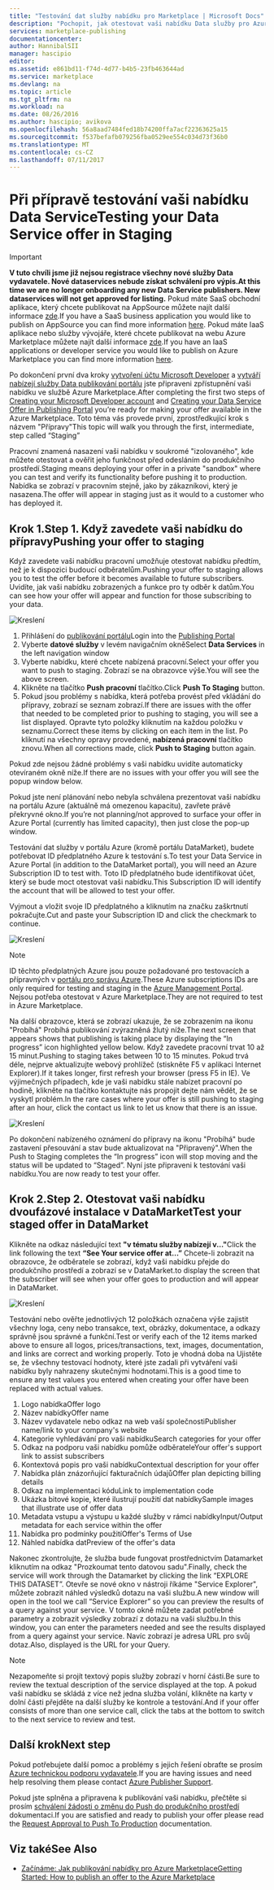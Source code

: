 ```yaml
---
title: "Testování dat služby nabídku pro Marketplace | Microsoft Docs"
description: "Pochopit, jak otestovat vaši nabídku Data služby pro Azure Marketplace."
services: marketplace-publishing
documentationcenter: 
author: HannibalSII
manager: hascipio
editor: 
ms.assetid: e861bd11-f74d-4d77-b4b5-23fb463644ad
ms.service: marketplace
ms.devlang: na
ms.topic: article
ms.tgt_pltfrm: na
ms.workload: na
ms.date: 08/26/2016
ms.author: hascipio; avikova
ms.openlocfilehash: 56a8aad7484fed18b74200ffa7acf22363625a15
ms.sourcegitcommit: f537befafb079256fba0529ee554c034d73f36b0
ms.translationtype: MT
ms.contentlocale: cs-CZ
ms.lasthandoff: 07/11/2017
---
```

# <a name="testing-your-data-service-offer-in-staging"></a><span data-ttu-id="1e74a-103">Při přípravě testování vaši nabídku Data Service</span><span class="sxs-lookup"><span data-stu-id="1e74a-103">Testing your Data Service offer in Staging</span></span>
> [!IMPORTANT]
> <span data-ttu-id="1e74a-104">**V tuto chvíli jsme již nejsou registrace všechny nové služby Data vydavatele. Nové dataservices nebude získat schválení pro výpis.**</span><span class="sxs-lookup"><span data-stu-id="1e74a-104">**At this time we are no longer onboarding any new Data Service publishers. New dataservices will not get approved for listing.**</span></span> <span data-ttu-id="1e74a-105">Pokud máte SaaS obchodní aplikace, který chcete publikovat na AppSource můžete najít další informace [zde](https://appsource.microsoft.com/partners).</span><span class="sxs-lookup"><span data-stu-id="1e74a-105">If you have a SaaS business application you would like to publish on AppSource you can find more information [here](https://appsource.microsoft.com/partners).</span></span> <span data-ttu-id="1e74a-106">Pokud máte IaaS aplikace nebo služby vývojáře, které chcete publikovat na webu Azure Marketplace můžete najít další informace [zde](https://azure.microsoft.com/marketplace/programs/certified/).</span><span class="sxs-lookup"><span data-stu-id="1e74a-106">If you have an IaaS applications or developer service you would like to publish on Azure Marketplace you can find more information [here](https://azure.microsoft.com/marketplace/programs/certified/).</span></span>
> 
> 

<span data-ttu-id="1e74a-107">Po dokončení první dva kroky [vytvoření účtu Microsoft Developer](marketplace-publishing-accounts-creation-registration.md) a [vytváří nabízejí služby Data publikování portálu](marketplace-publishing-data-service-creation.md) jste připraveni zpřístupnění vaši nabídku ve službě Azure Marketplace.</span><span class="sxs-lookup"><span data-stu-id="1e74a-107">After completing the first two steps of [Creating your Microsoft Developer account](marketplace-publishing-accounts-creation-registration.md) and [Creating your Data Service Offer in Publishing Portal](marketplace-publishing-data-service-creation.md) you’re ready for making your offer available in the Azure Marketplace.</span></span> <span data-ttu-id="1e74a-108">Toto téma vás provede první, zprostředkující krok s názvem "Přípravy"</span><span class="sxs-lookup"><span data-stu-id="1e74a-108">This topic will walk you through the first, intermediate, step called “Staging”</span></span>

<span data-ttu-id="1e74a-109">Pracovní znamená nasazení vaši nabídku v soukromé "izolovaného", kde můžete otestovat a ověřit jeho funkčnost před odesláním do produkčního prostředí.</span><span class="sxs-lookup"><span data-stu-id="1e74a-109">Staging means deploying your offer in a private "sandbox" where you can test and verify its functionality before pushing it to production.</span></span> <span data-ttu-id="1e74a-110">Nabídka se zobrazí v pracovním stejně, jako by zákazníkovi, který je nasazena.</span><span class="sxs-lookup"><span data-stu-id="1e74a-110">The offer will appear in staging just as it would to a customer who has deployed it.</span></span>

## <a name="step-1-pushing-your-offer-to-staging"></a><span data-ttu-id="1e74a-111">Krok 1.</span><span class="sxs-lookup"><span data-stu-id="1e74a-111">Step 1.</span></span> <span data-ttu-id="1e74a-112">Když zavedete vaši nabídku do přípravy</span><span class="sxs-lookup"><span data-stu-id="1e74a-112">Pushing your offer to staging</span></span>
<span data-ttu-id="1e74a-113">Když zavedete vaši nabídku pracovní umožňuje otestovat nabídku předtím, než je k dispozici budoucí odběratelům.</span><span class="sxs-lookup"><span data-stu-id="1e74a-113">Pushing your offer to staging allows you to test the offer before it becomes available to future subscribers.</span></span>  <span data-ttu-id="1e74a-114">Uvidíte, jak vaši nabídku zobrazených a funkce pro ty odběr k datům.</span><span class="sxs-lookup"><span data-stu-id="1e74a-114">You can see how your offer will appear and function for those subscribing to your data.</span></span>  

  ![Kreslení](media/marketplace-publishing-data-service-test-in-staging/step-1.1.png)

1. <span data-ttu-id="1e74a-116">Přihlášení do [publikování portálu](https://publish.windowsazure.com)</span><span class="sxs-lookup"><span data-stu-id="1e74a-116">Login into the [Publishing Portal](https://publish.windowsazure.com)</span></span>
2. <span data-ttu-id="1e74a-117">Vyberte **datové služby** v levém navigačním okně</span><span class="sxs-lookup"><span data-stu-id="1e74a-117">Select **Data Services** in the left navigation window</span></span>
3. <span data-ttu-id="1e74a-118">Vyberte nabídku, které chcete nabízená pracovní.</span><span class="sxs-lookup"><span data-stu-id="1e74a-118">Select your offer you want to push to staging.</span></span> <span data-ttu-id="1e74a-119">Zobrazí se na obrazovce výše.</span><span class="sxs-lookup"><span data-stu-id="1e74a-119">You will see the above screen.</span></span>
4. <span data-ttu-id="1e74a-120">Klikněte na tlačítko **Push pracovní** tlačítko.</span><span class="sxs-lookup"><span data-stu-id="1e74a-120">Click **Push To Staging** button.</span></span>  
5. <span data-ttu-id="1e74a-121">Pokud jsou problémy s nabídka, která potřeba provést před vkládání do přípravy, zobrazí se seznam zobrazí.</span><span class="sxs-lookup"><span data-stu-id="1e74a-121">If there are issues with the offer that needed to be completed prior to pushing to staging, you will see a list displayed.</span></span>  <span data-ttu-id="1e74a-122">Opravte tyto položky kliknutím na každou položku v seznamu.</span><span class="sxs-lookup"><span data-stu-id="1e74a-122">Correct these items by clicking on each item in the list.</span></span> <span data-ttu-id="1e74a-123">Po kliknutí na všechny opravy provedené, **nabízená pracovní** tlačítko znovu.</span><span class="sxs-lookup"><span data-stu-id="1e74a-123">When all corrections made, click **Push to Staging** button again.</span></span>

<span data-ttu-id="1e74a-124">Pokud zde nejsou žádné problémy s vaši nabídku uvidíte automaticky otevíraném okně níže.</span><span class="sxs-lookup"><span data-stu-id="1e74a-124">If there are no issues with your offer you will see the popup window below.</span></span>  

<span data-ttu-id="1e74a-125">Pokud jste není plánování nebo nebyla schválena prezentovat vaši nabídku na portálu Azure (aktuálně má omezenou kapacitu), zavřete právě překryvné okno.</span><span class="sxs-lookup"><span data-stu-id="1e74a-125">If you’re not planning/not approved to surface your offer in Azure Portal (currently has limited capacity), then just close the pop-up window.</span></span>

<span data-ttu-id="1e74a-126">Testování dat služby v portálu Azure (kromě portálu DataMarket), budete potřebovat ID předplatného Azure k testování s.</span><span class="sxs-lookup"><span data-stu-id="1e74a-126">To test your Data Service in Azure Portal (in addition to the DataMarket portal), you will need an Azure Subscription ID to test with.</span></span>  <span data-ttu-id="1e74a-127">Toto ID předplatného bude identifikovat účet, který se bude moct otestovat vaši nabídku.</span><span class="sxs-lookup"><span data-stu-id="1e74a-127">This Subscription ID will identify the account that will be allowed to test your offer.</span></span>  

<span data-ttu-id="1e74a-128">Vyjmout a vložit svoje ID předplatného a kliknutím na značku zaškrtnutí pokračujte.</span><span class="sxs-lookup"><span data-stu-id="1e74a-128">Cut and paste your Subscription ID and click the checkmark to continue.</span></span>

  ![Kreslení](media/marketplace-publishing-data-service-test-in-staging/step-1.2.png)

> [!NOTE]
> <span data-ttu-id="1e74a-130">ID těchto předplatných Azure jsou pouze požadované pro testovacích a přípravných v [portálu pro správu Azure](https://manage.windowsazure.com).</span><span class="sxs-lookup"><span data-stu-id="1e74a-130">These Azure subscriptions IDs are only required for testing and staging in the [Azure Management Portal](https://manage.windowsazure.com).</span></span> <span data-ttu-id="1e74a-131">Nejsou potřeba otestovat v Azure Marketplace.</span><span class="sxs-lookup"><span data-stu-id="1e74a-131">They are not required to test in Azure Marketplace.</span></span>
> 
> 

<span data-ttu-id="1e74a-132">Na další obrazovce, která se zobrazí ukazuje, že se zobrazením na ikonu "Probíhá" Probíhá publikování zvýrazněná žlutý níže.</span><span class="sxs-lookup"><span data-stu-id="1e74a-132">The next screen that appears shows that publishing is taking place by displaying the “In progress” icon highlighted yellow below.</span></span> <span data-ttu-id="1e74a-133">Když zavedete pracovní trvat 10 až 15 minut.</span><span class="sxs-lookup"><span data-stu-id="1e74a-133">Pushing to staging takes between 10 to 15 minutes.</span></span>  <span data-ttu-id="1e74a-134">Pokud trvá déle, nejprve aktualizujte webový prohlížeč (stiskněte F5 v aplikaci Internet Explorer).</span><span class="sxs-lookup"><span data-stu-id="1e74a-134">If it takes longer, first refresh your browser (press F5 in IE).</span></span>  <span data-ttu-id="1e74a-135">Ve výjimečných případech, kde je vaši nabídku stále nabízet pracovní po hodině, klikněte na tlačítko kontaktujte nás propojit dejte nám vědět, že se vyskytl problém.</span><span class="sxs-lookup"><span data-stu-id="1e74a-135">In the rare cases where your offer is still pushing to staging after an hour, click the contact us link to let us know that there is an issue.</span></span>

  ![Kreslení](media/marketplace-publishing-data-service-test-in-staging/step-1.3.png)

<span data-ttu-id="1e74a-137">Po dokončení nabízeného oznámení do přípravy na ikonu "Probíhá" bude zastavení přesouvání a stav bude aktualizovat na "Připravený".</span><span class="sxs-lookup"><span data-stu-id="1e74a-137">When the Push to Staging completes the “In progress” icon will stop moving and the status will be updated to “Staged”.</span></span>  <span data-ttu-id="1e74a-138">Nyní jste připraveni k testování vaši nabídku.</span><span class="sxs-lookup"><span data-stu-id="1e74a-138">You are now ready to test your offer.</span></span>  

## <a name="step-2-test-your-staged-offer-in-datamarket"></a><span data-ttu-id="1e74a-139">Krok 2.</span><span class="sxs-lookup"><span data-stu-id="1e74a-139">Step 2.</span></span> <span data-ttu-id="1e74a-140">Otestovat vaši nabídku dvoufázové instalace v DataMarket</span><span class="sxs-lookup"><span data-stu-id="1e74a-140">Test your staged offer in DataMarket</span></span>
<span data-ttu-id="1e74a-141">Klikněte na odkaz následující text **"v tématu služby nabízejí v..."**</span><span class="sxs-lookup"><span data-stu-id="1e74a-141">Click the link following the text **“See Your service offer at…”**</span></span> <span data-ttu-id="1e74a-142">Chcete-li zobrazit na obrazovce, že odběratele se zobrazí, když vaši nabídku přejde do produkčního prostředí a zobrazí se v DataMarket.</span><span class="sxs-lookup"><span data-stu-id="1e74a-142">to display the screen that the subscriber will see when your offer goes to production and will appear in DataMarket.</span></span>

  ![Kreslení](media/marketplace-publishing-data-service-test-in-staging/step-2.2.png)

<span data-ttu-id="1e74a-144">Testování nebo ověřte jednotlivých 12 položkách označena výše zajistit všechny loga, ceny nebo transakce, text, obrázky, dokumentace, a odkazy správně jsou správné a funkční.</span><span class="sxs-lookup"><span data-stu-id="1e74a-144">Test or verify each of the 12 items marked above to ensure all logos, prices/transactions, text, images, documentation, and links are correct and working properly.</span></span>  <span data-ttu-id="1e74a-145">Toto je vhodná doba na Ujistěte se, že všechny testovací hodnoty, které jste zadali při vytváření vaši nabídku byly nahrazeny skutečnými hodnotami.</span><span class="sxs-lookup"><span data-stu-id="1e74a-145">This is a good time to ensure any test values you entered when creating your offer have been replaced with actual values.</span></span>

1. <span data-ttu-id="1e74a-146">Logo nabídka</span><span class="sxs-lookup"><span data-stu-id="1e74a-146">Offer logo</span></span>
2. <span data-ttu-id="1e74a-147">Název nabídky</span><span class="sxs-lookup"><span data-stu-id="1e74a-147">Offer name</span></span>
3. <span data-ttu-id="1e74a-148">Název vydavatele nebo odkaz na web vaší společnosti</span><span class="sxs-lookup"><span data-stu-id="1e74a-148">Publisher name/link to your company's website</span></span>
4. <span data-ttu-id="1e74a-149">Kategorie vyhledávání pro vaši nabídku</span><span class="sxs-lookup"><span data-stu-id="1e74a-149">Search categories for your offer</span></span>
5. <span data-ttu-id="1e74a-150">Odkaz na podporu vaši nabídku pomůže odběratele</span><span class="sxs-lookup"><span data-stu-id="1e74a-150">Your offer's support link to assist subscribers</span></span>
6. <span data-ttu-id="1e74a-151">Kontextová popis pro vaši nabídku</span><span class="sxs-lookup"><span data-stu-id="1e74a-151">Contextual description for your offer</span></span>
7. <span data-ttu-id="1e74a-152">Nabídka plán znázorňující fakturačních údajů</span><span class="sxs-lookup"><span data-stu-id="1e74a-152">Offer plan depicting billing details</span></span>
8. <span data-ttu-id="1e74a-153">Odkaz na implementaci kódu</span><span class="sxs-lookup"><span data-stu-id="1e74a-153">Link to implementation code</span></span>
9. <span data-ttu-id="1e74a-154">Ukázka bitové kopie, které ilustrují použití dat nabídky</span><span class="sxs-lookup"><span data-stu-id="1e74a-154">Sample images that illustrate use of offer data</span></span>
10. <span data-ttu-id="1e74a-155">Metadata vstupu a výstupu u každé služby v rámci nabídky</span><span class="sxs-lookup"><span data-stu-id="1e74a-155">Input/Output metadata for each service within the offer</span></span>
11. <span data-ttu-id="1e74a-156">Nabídka pro podmínky použití</span><span class="sxs-lookup"><span data-stu-id="1e74a-156">Offer's Terms of Use</span></span>
12. <span data-ttu-id="1e74a-157">Náhled nabídka dat</span><span class="sxs-lookup"><span data-stu-id="1e74a-157">Preview of the offer's data</span></span>

<span data-ttu-id="1e74a-158">Nakonec zkontrolujte, že služba bude fungovat prostřednictvím Datamarket kliknutím na odkaz "Prozkoumat tento datovou sadu".</span><span class="sxs-lookup"><span data-stu-id="1e74a-158">Finally, check the service will work through the Datamarket by clicking the link “EXPLORE THIS DATASET”.</span></span>  <span data-ttu-id="1e74a-159">Otevře se nové okno v nástroji říkáme "Service Explorer", můžete zobrazit náhled výsledků dotazu na vaši službu.</span><span class="sxs-lookup"><span data-stu-id="1e74a-159">A new window will open in the tool we call “Service Explorer” so you can preview the results of a query against your service.</span></span>  <span data-ttu-id="1e74a-160">V tomto okně můžete zadat potřebné parametry a zobrazit výsledky zobrazí z dotazu na vaši službu.</span><span class="sxs-lookup"><span data-stu-id="1e74a-160">In this window, you can enter the parameters needed and see the results displayed from a query against your service.</span></span>   <span data-ttu-id="1e74a-161">Navíc zobrazí je adresa URL pro svůj dotaz.</span><span class="sxs-lookup"><span data-stu-id="1e74a-161">Also, displayed is the URL for your Query.</span></span>  

> [!NOTE]
> <span data-ttu-id="1e74a-162">Nezapomeňte si projít textový popis služby zobrazí v horní části.</span><span class="sxs-lookup"><span data-stu-id="1e74a-162">Be sure to review the textual description of the service displayed at the top.</span></span>  <span data-ttu-id="1e74a-163">A pokud vaši nabídku se skládá z více než jedna služba volání, klikněte na karty v dolní části přejděte na další služby ke kontrole a testování.</span><span class="sxs-lookup"><span data-stu-id="1e74a-163">And if your offer consists of more than one service call, click the tabs at the bottom to switch to the next service to review and test.</span></span>
> 
> 

## <a name="next-step"></a><span data-ttu-id="1e74a-164">Další krok</span><span class="sxs-lookup"><span data-stu-id="1e74a-164">Next step</span></span>
<span data-ttu-id="1e74a-165">Pokud potřebujete další pomoc a problémy s jejich řešení obraťte se prosím [Azure technickou podporu vydavatele](http://go.microsoft.com/fwlink/?LinkId=272975).</span><span class="sxs-lookup"><span data-stu-id="1e74a-165">If you are having issues and need help resolving them please contact [Azure Publisher Support](http://go.microsoft.com/fwlink/?LinkId=272975).</span></span>

<span data-ttu-id="1e74a-166">Pokud jste splněna a připravena k publikování vaši nabídku, přečtěte si prosím [schválení žádosti o změnu do Push do produkčního prostředí](marketplace-publishing-push-to-production.md) dokumentaci.</span><span class="sxs-lookup"><span data-stu-id="1e74a-166">If you are satisfied and ready to publish your offer please read the [Request Approval to Push To Production](marketplace-publishing-push-to-production.md) documentation.</span></span>

## <a name="see-also"></a><span data-ttu-id="1e74a-167">Viz také</span><span class="sxs-lookup"><span data-stu-id="1e74a-167">See Also</span></span>
* [<span data-ttu-id="1e74a-168">Začínáme: Jak publikování nabídky pro Azure Marketplace</span><span class="sxs-lookup"><span data-stu-id="1e74a-168">Getting Started: How to publish an offer to the Azure Marketplace</span></span>](marketplace-publishing-getting-started.md)

